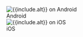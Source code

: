 <figure>
  <div class="site-figure-container">
    <img src='/assets/images/docs/get-started/android/{{include.image}}' alt='{{include.alt}} on Android' class='{{include.class}}'>
    <figcaption class="figure-caption">Android</figcaption>
  </div>
  <div class="site-figure-container">
    <img src='/assets/images/docs/get-started/ios/{{include.image}}' alt='{{include.alt}} on iOS' class='{{include.class}}'>
    <figcaption class="figure-caption">iOS</figcaption>
  </div>
</figure>
